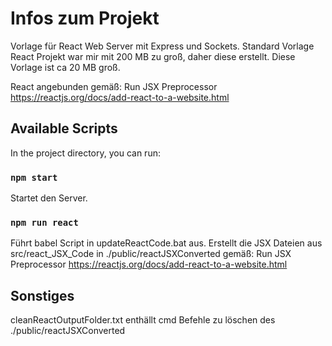 # Infos zum Projekt

Vorlage für React Web Server mit Express und Sockets.
Standard Vorlage React Projekt war mir mit 200 MB zu groß, daher diese erstellt.
Diese Vorlage ist ca 20 MB groß.

React angebunden gemäß:
Run JSX Preprocessor 
https://reactjs.org/docs/add-react-to-a-website.html

## Available Scripts

In the project directory, you can run:

### `npm start`

Startet den Server.

### `npm run react`

Führt babel Script in updateReactCode.bat aus. Erstellt die JSX Dateien aus src/react_JSX_Code  in ./public/reactJSXConverted gemäß: 
Run JSX Preprocessor 
https://reactjs.org/docs/add-react-to-a-website.html

## Sonstiges

cleanReactOutputFolder.txt enthällt cmd Befehle zu löschen des ./public/reactJSXConverted

